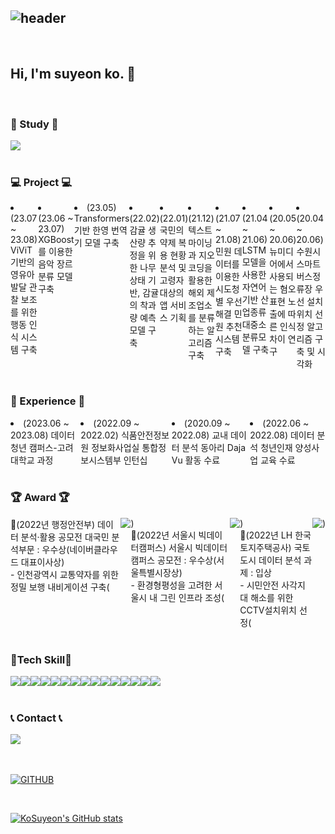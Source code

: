 



<div align="left">

![header](https://capsule-render.vercel.app/api?type=waving&color=d6bbff&text=Welcome%20to%20Suyeon's%20GitHub%20👋&fontSize=30&fontAlignY=40&fontAlign=70&height=250)
---

<br>

## Hi, I'm suyeon ko. 👋

<br>


### 📝 Study 📝
<div style="display:flex; flex-direction:row;">
    <a href="https://www.notion.so/a7f7fe31051d48d5b0f5090bb57e819c?pvs=4">
        <img src="https://img.shields.io/badge/Notion-808080?style=for-the-badge&logo=Notion&logoColor=white"> 
    </a>
</div><br>

### 💻 Project 💻
<div style="display:flex; flex-direction:row;">
    <li>(23.07 ~ 23.08) ViViT 기반의 영유아 발달 관찰 보조를 위한 행동 인식 시스템 구축</li>
    <li>(23.06 ~ 23.07) XGBoost를 이용한 음악 장르 분류 모델 구축</li>
    <li>(23.05) Transformers 기반 한영 번역기 모델 구축</li>
    <li>(22.02) 감귤 생산량 추정을 위한 나무 상태 기반, 감귤의 착과량 예측 모델 구축</li>
    <li>(22.01) 국민의 약제 복용 현황분석 및 고령자 대상의 앱 서비스 기획</li>
    <li>(21.12) 텍스트마이닝과 지오코딩을 활용한 해외 제조업소를 분류하는 알고리즘 구축</li>
    <li>(21.07 ~ 21.08) 민원 데이터를 이용한 시도청별 우선 해결 민원 추천 시스템 구축</li>
    <li>(21.04 ~ 21.06) LSTM 모델을 사용한 자연어 기반 산업종류 대중소 분류모델 구축</li>
    <li>(20.05 ~ 20.06) 뉴미디어에서 사용되는 혐오 표현 노출에 따른 인식차이 연구</li>
    <li>(20.04 ~ 20.06) 수원시 스마트 버스정류장 우선 설치위치 선정 알고리즘 구축 및 시각화</li>
</div><br>

### 💪 Experience 💪
<div style="display:flex; flex-direction:row;">
    <li>(2023.06 ~ 2023.08) 데이터 청년 캠퍼스-고려대학교 과정</li>
    <li>(2022.09 ~ 2022.02) 식품안전정보원 정보화사업실 통합정보시스템부 인턴십</li>
    <li>(2020.09 ~ 2022.08) 교내 데이터 분석 동아리 Daja Vu 활동 수료</li>
    <li>(2022.06 ~ 2022.08) 데이터 분석 청년인재 양성사업 교육 수료</li>
</div><br>

### 🏆 Award 🏆
<div style="display:flex; flex-direction:row;">
  🥈(2022년 행정안전부) 데이터 분석·활용 공모전 대국민 분석부문 : 우수상(네이버클라우드 대표이사상)
    <br>- 인천광역시 교통약자를 위한 정밀 보행 내비게이션 구축(
    <a href="https://www.youtube.com/live/21qCWE1d6PA?feature=share&t=7043">
        <img src="https://img.shields.io/badge/Youtube-FF0000?style=plastic&logo=youtube&logoColor=white"> 
    </a>
    )<br>
  🥈(2022년 서울시 빅데이터캠퍼스) 서울시 빅데이터 캠퍼스 공모전 : 우수상(서울특별시장상)
    <br>- 환경형평성을 고려한 서울시 내 그린 인프라 조성(
    <a href="https://youtu.be/kSq1KhVc2dQ?si=A6TH50BMMhWOjwTd">
        <img src="https://img.shields.io/badge/Youtube-FF0000?style=plastic&logo=youtube&logoColor=white"> 
    </a>
    )<br>
  🥉(2022년 LH 한국토지주택공사) 국토도시 데이터 분석 과제 : 입상
    <br>- 시민안전 사각지대 해소를 위한 CCTV설치위치 선정(
    <a href="https://compas.lh.or.kr/subj/past/info?subjNo=SBJ_2206_001">
        <img src="https://img.shields.io/badge/Task-FF0000?style=social&logo=task&logoColor=white"> 
    </a>
    )
</div><br>

### 🔨Tech Skill🔨
<div style="display:flex; flex-direction:row;">
    <img src="https://img.shields.io/badge/Python-3766AB?style=flat-square&logo=Python&logoColor=white"/></a>
    <img src="https://img.shields.io/badge/R-276DC3?style=flat-square&logo=R&logoColor=white"/></a>
    <img src="https://img.shields.io/badge/SAS-047DA3?style=flat-square&logo=sas&logoColor=white"/></a>
    <img src="https://img.shields.io/badge/SPSS-0066B1?style=flat-square&logo=spss&logoColor=white"/></a>
    <img src="https://img.shields.io/badge/Tableau-E97627?style=flat-square&logo=Tableau&logoColor=white"/>
    <img src="https://img.shields.io/badge/MySQL-4479A1?style=flat-square&logo=MySQL&logoColor=white"/>
    <img src="https://img.shields.io/badge/OpenAI-412991?style=flat-square&logo=openai&logoColor=white"> 
    <br>  
    <img src="https://img.shields.io/badge/C++-00599C?style=flat-square&logo=C%2B%2B&logoColor=white"> 
    <img src="https://img.shields.io/badge/Java-007396?style=flat-square&logo=Java&logoColor=white"> 
    <br>
    <img src="https://img.shields.io/badge/html5-E34F26?style=flat-square&logo=html5&logoColor=white"> 
    <img src="https://img.shields.io/badge/css3-1572B6?style=flat-square&logo=css3&logoColor=white"> 
    <img src="https://img.shields.io/badge/javascript-F7DF1E?style=flat-square&logo=javascript&logoColor=black"> 
    <br>
    <img src="https://img.shields.io/badge/Amazon AWS-232F3E?style=flat-square&logo=amazon aws&logoColor=white"> 
    <img src="https://img.shields.io/badge/Amazon EC2-FF9900?style=flat-square&logo=amazon ec2&logoColor=white"> 
    <img src="https://img.shields.io/badge/Amazon RDS-527FFF?style=flat-square&logo=amazon rds&logoColor=white">
</div><br>
 
### 📞 Contact 📞
<div style="display:flex; flex-direction:row;">
    <!--
    <a href="https://www.instagram.com/kko._.ba/">
        <img src="https://img.shields.io/badge/Instagram-E4405F?style=for-the-badge&logo=Instagram&logoColor=white"> 
    </a>
    -->
    <a href="mailto:kkoba7806@gmail.com">
        <img src="https://img.shields.io/badge/Gmail-EA4335?style=for-the-badge&logo=Gmail&logoColor=white"> 
    </a>
</div><br>
    


<br>

[![GITHUB](https://hits.seeyoufarm.com/api/count/incr/badge.svg?url=https%3A%2F%2Fgithub.com%2FKoSuyeon&count_bg=%23F29494&title_bg=%232F2E2E&icon=github.svg&icon_color=%23FFFFFF&title=GITHUB&edge_flat=false)](https://github.com/KoSuyeon)

<br>

[![KoSuyeon's GitHub stats](https://github-readme-stats.vercel.app/api?username=KoSuyeon&include_all_commits=true&theme=nord&hide_border=true&count_private=true)](https://github.com/KoSuyeon/github-readme-stats)

</div>
<br>

